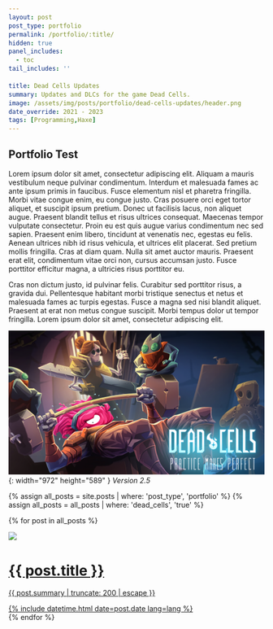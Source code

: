 ```yaml
---
layout: post
post_type: portfolio
permalink: /portfolio/:title/
hidden: true
panel_includes:
  - toc
tail_includes: ''

title: Dead Cells Updates
summary: Updates and DLCs for the game Dead Cells.
image: /assets/img/posts/portfolio/dead-cells-updates/header.png
date_override: 2021 - 2023
tags: [Programming,Haxe]
---
```


## Portfolio Test



Lorem ipsum dolor sit amet, consectetur adipiscing elit. Aliquam a mauris vestibulum neque pulvinar condimentum. Interdum et malesuada fames ac ante ipsum primis in faucibus. Fusce elementum nisl et pharetra fringilla. Morbi vitae congue enim, eu congue justo. Cras posuere orci eget tortor aliquet, et suscipit ipsum pretium. Donec ut facilisis lacus, non aliquet augue. Praesent blandit tellus et risus ultrices consequat. Maecenas tempor vulputate consectetur. Proin eu est quis augue varius condimentum nec sed sapien. Praesent enim libero, tincidunt at venenatis nec, egestas eu felis. Aenean ultrices nibh id risus vehicula, et ultrices elit placerat. Sed pretium mollis fringilla. Cras at diam quam. Nulla sit amet auctor mauris. Praesent erat elit, condimentum vitae orci non, cursus accumsan justo. Fusce porttitor efficitur magna, a ultricies risus porttitor eu.

Cras non dictum justo, id pulvinar felis. Curabitur sed porttitor risus, a gravida dui. Pellentesque habitant morbi tristique senectus et netus et malesuada fames ac turpis egestas. Fusce a magna sed nisi blandit aliquet. Praesent at erat non metus congue suscipit. Morbi tempus dolor ut tempor fringilla. Lorem ipsum dolor sit amet, consectetur adipiscing elit. 

![Image](/assets/img/posts/portfolio/dead-cells-updates/25.png){: width="972" height="589" }
_Version 2.5_

<div markdown="0">
<div id="dead-cells-list">
  {% assign all_posts = site.posts | where: 'post_type', 'portfolio' %}
  {% assign all_posts = all_posts | where: 'dead_cells', 'true' %}

  {% for post in all_posts %}
    <a href="{{ post.url | relative_url }}">
      <div class="card post-preview flex-md-row-reverse">
        <img src="{{post.image}}" w="15" h="8" class="refactor-preview">
        <div class="card-body d-flex flex-column">
          <h1 class="card-title my-2 mt-md-0">
            {{ post.title }}
          </h1>
          <div class="card-text post-content mt-0 mb-2">
            <p>
              {{ post.summary | truncate: 200 | escape }}
            </p>
          </div>
          <div class="post-meta flex-grow-1 d-flex align-items-end">
            <div class="me-auto">
              <!-- posted date -->
              <i class="far fa-calendar fa-fw me-1"></i>
              {% include datetime.html date=post.date lang=lang %}
            </div>
          </div>
          <!-- .post-meta -->
        </div>
        <!-- .card-body -->
      </div>
    </a>
  {% endfor %}
</div>
</div>